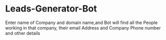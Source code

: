 # Leads-Generator-Bot
Enter name of Company and domain name,and Bot will find all the People working in that company, their email Address and Company Phone number and other details
